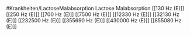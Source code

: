 #Krankheiten/LactoseMalabsorption
Lactose Malabsorption
[[130 Hz (E)]]
[[250 Hz (E)]]
[[700 Hz (E)]]
[[7500 Hz (E)]]
[[12330 Hz (E)]]
[[32130 Hz (E)]]
[[232500 Hz (E)]]
[[355690 Hz (E)]]
[[430000 Hz (E)]]
[[855080 Hz (E)]]